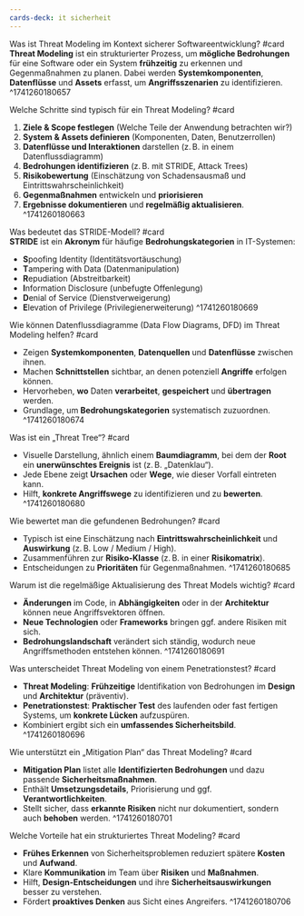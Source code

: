 ```yaml
---
cards-deck: it sicherheit
---
```




Was ist Threat Modeling im Kontext sicherer Softwareentwicklung? #card  
**Threat Modeling** ist ein strukturierter Prozess, um **mögliche Bedrohungen** für eine Software oder ein System **frühzeitig** zu erkennen und Gegenmaßnahmen zu planen. Dabei werden **Systemkomponenten**, **Datenflüsse** und **Assets** erfasst, um **Angriffsszenarien** zu identifizieren.
^1741260180657

Welche Schritte sind typisch für ein Threat Modeling? #card  
1. **Ziele & Scope festlegen** (Welche Teile der Anwendung betrachten wir?)  
2. **System & Assets definieren** (Komponenten, Daten, Benutzerrollen)  
3. **Datenflüsse und Interaktionen** darstellen (z. B. in einem Datenflussdiagramm)  
4. **Bedrohungen identifizieren** (z. B. mit STRIDE, Attack Trees)  
5. **Risikobewertung** (Einschätzung von Schadensausmaß und Eintrittswahrscheinlichkeit)  
6. **Gegenmaßnahmen** entwickeln und **priorisieren**  
7. **Ergebnisse dokumentieren** und **regelmäßig aktualisieren**.
^1741260180663

Was bedeutet das STRIDE-Modell? #card  
**STRIDE** ist ein **Akronym** für häufige **Bedrohungskategorien** in IT-Systemen:  
- **S**poofing Identity (Identitätsvortäuschung)  
- **T**ampering with Data (Datenmanipulation)  
- **R**epudiation (Abstreitbarkeit)  
- **I**nformation Disclosure (unbefugte Offenlegung)  
- **D**enial of Service (Dienstverweigerung)  
- **E**levation of Privilege (Privilegienerweiterung)
^1741260180669

Wie können Datenflussdiagramme (Data Flow Diagrams, DFD) im Threat Modeling helfen? #card  
- Zeigen **Systemkomponenten**, **Datenquellen** und **Datenflüsse** zwischen ihnen.  
- Machen **Schnittstellen** sichtbar, an denen potenziell **Angriffe** erfolgen können.  
- Hervorheben, **wo** Daten **verarbeitet**, **gespeichert** und **übertragen** werden.  
- Grundlage, um **Bedrohungskategorien** systematisch zuzuordnen.
^1741260180674

Was ist ein „Threat Tree“? #card  
- Visuelle Darstellung, ähnlich einem **Baumdiagramm**, bei dem der **Root** ein **unerwünschtes Ereignis** ist (z. B. „Datenklau“).  
- Jede Ebene zeigt **Ursachen** oder **Wege**, wie dieser Vorfall eintreten kann.  
- Hilft, **konkrete Angriffswege** zu identifizieren und zu **bewerten**.
^1741260180680

Wie bewertet man die gefundenen Bedrohungen? #card  
- Typisch ist eine Einschätzung nach **Eintrittswahrscheinlichkeit** und **Auswirkung** (z. B. Low / Medium / High).  
- Zusammenführen zur **Risiko-Klasse** (z. B. in einer **Risikomatrix**).  
- Entscheidungen zu **Prioritäten** für Gegenmaßnahmen.
^1741260180685

Warum ist die regelmäßige Aktualisierung des Threat Models wichtig? #card  
- **Änderungen** im Code, in **Abhängigkeiten** oder in der **Architektur** können neue Angriffsvektoren öffnen.  
- **Neue Technologien** oder **Frameworks** bringen ggf. andere Risiken mit sich.  
- **Bedrohungslandschaft** verändert sich ständig, wodurch neue Angriffsmethoden entstehen können.
^1741260180691

Was unterscheidet Threat Modeling von einem Penetrationstest? #card  
- **Threat Modeling**: **Frühzeitige** Identifikation von Bedrohungen im **Design** und **Architektur** (präventiv).  
- **Penetrationstest**: **Praktischer Test** des laufenden oder fast fertigen Systems, um **konkrete Lücken** aufzuspüren.  
- Kombiniert ergibt sich ein **umfassendes Sicherheitsbild**.
^1741260180696

Wie unterstützt ein „Mitigation Plan“ das Threat Modeling? #card  
- **Mitigation Plan** listet alle **Identifizierten Bedrohungen** und dazu passende **Sicherheitsmaßnahmen**.  
- Enthält **Umsetzungsdetails**, Priorisierung und ggf. **Verantwortlichkeiten**.  
- Stellt sicher, dass **erkannte Risiken** nicht nur dokumentiert, sondern auch **behoben** werden.
^1741260180701

Welche Vorteile hat ein strukturiertes Threat Modeling? #card  
- **Frühes Erkennen** von Sicherheitsproblemen reduziert spätere **Kosten** und **Aufwand**.  
- Klare **Kommunikation** im Team über **Risiken** und **Maßnahmen**.  
- Hilft, **Design-Entscheidungen** und ihre **Sicherheitsauswirkungen** besser zu verstehen.  
- Fördert **proaktives Denken** aus Sicht eines Angreifers.
^1741260180706

